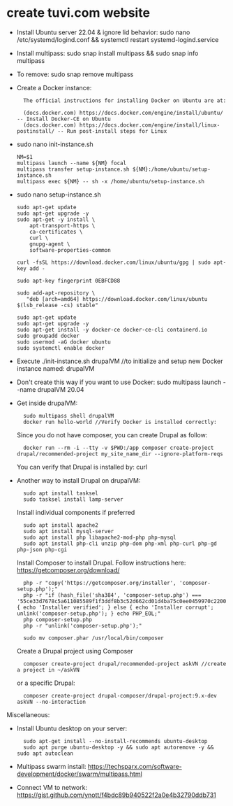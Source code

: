 # create tuvi.com website 
- Install Ubuntu server 22.04 & ignore lid behavior:  sudo nano /etc/systemd/logind.conf && systemctl restart systemd-logind.service
- Install multipass:  sudo snap install multipass && sudo snap info multipass
-   To remove:  sudo snap remove multipass
- Create a Docker instance:

        The official instructions for installing Docker on Ubuntu are at:

        (docs.docker.com) https://docs.docker.com/engine/install/ubuntu/ -- Install Docker-CE on Ubuntu
        (docs.docker.com) https://docs.docker.com/engine/install/linux-postinstall/ -- Run post-install steps for Linux

-   sudo nano init-instance.sh
        
        NM=$1
        multipass launch --name ${NM} focal
        multipass transfer setup-instance.sh ${NM}:/home/ubuntu/setup-instance.sh
        multipass exec ${NM} -- sh -x /home/ubuntu/setup-instance.sh

-   sudo nano setup-instance.sh
        
        sudo apt-get update
        sudo apt-get upgrade -y
        sudo apt-get -y install \
            apt-transport-https \
            ca-certificates \
            curl \
            gnupg-agent \
            software-properties-common

        curl -fsSL https://download.docker.com/linux/ubuntu/gpg | sudo apt-key add -

        sudo apt-key fingerprint 0EBFCD88

        sudo add-apt-repository \
           "deb [arch=amd64] https://download.docker.com/linux/ubuntu $(lsb_release -cs) stable"

        sudo apt-get update
        sudo apt-get upgrade -y
        sudo apt-get install -y docker-ce docker-ce-cli containerd.io
        sudo groupadd docker
        sudo usermod -aG docker ubuntu
        sudo systemctl enable docker
        
- Execute ./init-instance.sh drupalVM //to initialize and setup new Docker instance named: drupalVM
- Don't create this way if you want to use Docker:  sudo multipass launch --name drupalVM 20.04
- Get inside drupalVM:  
        
        sudo multipass shell drupalVM
        docker run hello-world //Verify Docker is installed correctly:  
  
  Since you do not have composer, you can create Drupal as follow:
  
        docker run --rm -i --tty -v $PWD:/app composer create-project drupal/recommended-project my_site_name_dir --ignore-platform-reqs

  You can verify that Drupal is installed by: curl 

- Another way to install Drupal on drupalVM:  
        
        sudo apt install tasksel
        sudo tasksel install lamp-server
        
  Install individual components if preferred

        sudo apt install apache2
        sudo apt install mysql-server
        sudo apt install php libapache2-mod-php php-mysql
        sudo apt install php-cli unzip php-dom php-xml php-curl php-gd php-json php-cgi

  Install Composer to install Drupal.  Follow instructions here: https://getcomposer.org/download/
    
        php -r "copy('https://getcomposer.org/installer', 'composer-setup.php');"
        php -r "if (hash_file('sha384', 'composer-setup.php') === '55ce33d7678c5a611085589f1f3ddf8b3c52d662cd01d4ba75c0ee0459970c2200a51f492d557530c71c15d8dba01eae') { echo 'Installer verified'; } else { echo 'Installer corrupt'; unlink('composer-setup.php'); } echo PHP_EOL;"
        php composer-setup.php
        php -r "unlink('composer-setup.php');"
        
        sudo mv composer.phar /usr/local/bin/composer

  Create a Drupal project using Composer
  
        composer create-project drupal/recommended-project askVN //create a project in ~/askVN
  
  or a specific Drupal:  
        
        composer create-project drupal-composer/drupal-project:9.x-dev askVN --no-interaction

Miscellaneous:
- Install Ubuntu desktop on your server:  
        
        sudo apt-get install --no-install-recommends ubuntu-desktop
        sudo apt purge ubuntu-desktop -y && sudo apt autoremove -y && sudo apt autoclean

- Multipass swarm install: https://techsparx.com/software-development/docker/swarm/multipass.html
- Connect VM to network:  https://gist.github.com/ynott/f4bdc89b940522f2a0e4b32790ddb731
